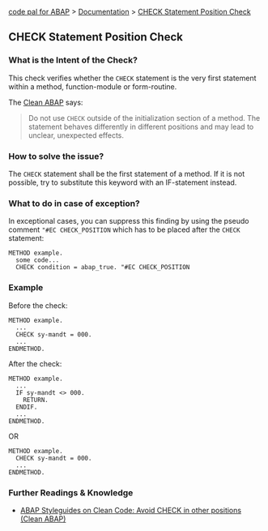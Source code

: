 [code pal for ABAP](../../README.md) > [Documentation](../check_documentation.md) > [CHECK Statement Position Check](check-statement-position.md)

## CHECK Statement Position Check

### What is the Intent of the Check?
This check verifies whether the `CHECK` statement is the very first statement within a method, function-module or form-routine.  

The [Clean ABAP](https://github.com/SAP/styleguides/blob/master/clean-abap/CleanABAP.md#avoid-check-in-other-positions) says:
> Do not use `CHECK` outside of the initialization section of a method. The statement behaves differently in different positions and may lead to unclear, unexpected effects.

### How to solve the issue?
The `CHECK` statement shall be the first statement of a method. If it is not possible, try to substitute this keyword with an IF-statement instead.

### What to do in case of exception?
In exceptional cases, you can suppress this finding by using the pseudo comment `"#EC CHECK_POSITION` which has to be placed after the `CHECK` statement:

```abap
METHOD example.
  some code...
  CHECK condition = abap_true. "#EC CHECK_POSITION
```

### Example
Before the check:
```abap
METHOD example.
  ...
  CHECK sy-mandt = 000.
  ...
ENDMETHOD.
```

After the check:
```abap
METHOD example.
  ...
  IF sy-mandt <> 000.
    RETURN.
  ENDIF.
  ...
ENDMETHOD.
```
OR

```abap
METHOD example.
  CHECK sy-mandt = 000.
  ...
ENDMETHOD.
``` 

### Further Readings & Knowledge
- [ABAP Styleguides on Clean Code: Avoid CHECK in other positions (Clean ABAP)](https://github.com/SAP/styleguides/blob/master/clean-abap/CleanABAP.md#avoid-check-in-other-positions)
